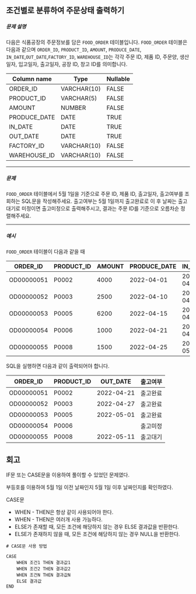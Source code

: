 ## 조건별로 분류하여 주문상태 출력하기

##### 문제 설명

다음은 식품공장의 주문정보를 담은 `FOOD_ORDER` 테이블입니다. `FOOD_ORDER` 테이블은 다음과 같으며 `ORDER_ID`, `PRODUCT_ID`, `AMOUNT`, `PRODUCE_DATE`, `IN_DATE`,`OUT_DATE`,`FACTORY_ID`, `WAREHOUSE_ID`는 각각 주문 ID, 제품 ID, 주문양, 생산일자, 입고일자, 출고일자, 공장 ID, 창고 ID를 의미합니다.

| Column name  | Type        | Nullable |
| ------------ | ----------- | -------- |
| ORDER_ID     | VARCHAR(10) | FALSE    |
| PRODUCT_ID   | VARCHAR(5)  | FALSE    |
| AMOUNT       | NUMBER      | FALSE    |
| PRODUCE_DATE | DATE        | TRUE     |
| IN_DATE      | DATE        | TRUE     |
| OUT_DATE     | DATE        | TRUE     |
| FACTORY_ID   | VARCHAR(10) | FALSE    |
| WAREHOUSE_ID | VARCHAR(10) | FALSE    |

------

##### 문제

`FOOD_ORDER` 테이블에서 5월 1일을 기준으로 주문 ID, 제품 ID, 출고일자, 출고여부를 조회하는 SQL문을 작성해주세요. 출고여부는 5월 1일까지 출고완료로 이 후 날짜는 출고 대기로 미정이면 출고미정으로 출력해주시고, 결과는 주문 ID를 기준으로 오름차순 정렬해주세요.

------

##### 예시

`FOOD_ORDER` 테이블이 다음과 같을 때

| ORDER_ID   | PRODUCT_ID | AMOUNT | PRODUCE_DATE | IN_DATE    | OUT_DATE   | FACTORY_ID | WAREHOUSE_ID |
| ---------- | ---------- | ------ | ------------ | ---------- | ---------- | ---------- | ------------ |
| OD00000051 | P0002      | 4000   | 2022-04-01   | 2022-04-21 | 2022-04-21 | FT19970003 | WH0005       |
| OD00000052 | P0003      | 2500   | 2022-04-10   | 2022-04-27 | 2022-04-27 | FT19970003 | WH0006       |
| OD00000053 | P0005      | 6200   | 2022-04-15   | 2022-04-30 | 2022-05-01 | FT19940003 | WH0003       |
| OD00000054 | P0006      | 1000   | 2022-04-21   | 2022-04-30 | NULL       | FT19940003 | WH0009       |
| OD00000055 | P0008      | 1500   | 2022-04-25   | 2022-05-11 | 2022-05-11 | FT19980003 | WH0009       |

SQL을 실행하면 다음과 같이 출력되어야 합니다.

| ORDER_ID   | PRODUCT_ID | OUT_DATE   | 출고여부 |
| ---------- | ---------- | ---------- | -------- |
| OD00000051 | P0002      | 2022-04-21 | 출고완료 |
| OD00000052 | P0003      | 2022-04-27 | 출고완료 |
| OD00000053 | P0005      | 2022-05-01 | 출고완료 |
| OD00000054 | P0006      |            | 출고미정 |
| OD00000055 | P0008      | 2022-05-11 | 출고대기 |

## 회고

IF문 또는 CASE문을 이용하여 풀이할 수 있었던 문제였다.

부등호를 이용하여 5월 1일 이전 날짜인지 5월 1일 이후 날짜인지를 확인하였다.

CASE문

- WHEN - THEN은 항상 같이 사용되어야 한다.
- WHEN - THEN은 여러개 사용 가능하다.
- ELSE가 존재할 때, 모든 조건에 해당하지 않는 경우 ELSE 결과값을 반환한다.
- ELSE가 존재하지 않을 때, 모든 조건에 해당하지 않는 경우 NULL을 반환한다.

```mysql
# CASE문 사용 방법

CASE
    WHEN 조건1 THEN 결과값1
    WHEN 조건2 THEN 결과값2
    WHEN 조건N THEN 결과값N
    ELSE 결과값
END
```